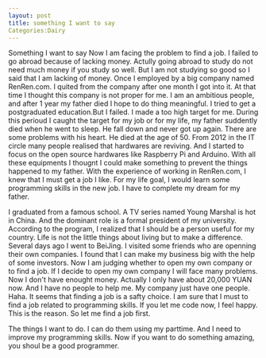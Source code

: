 ```yaml
---
layout: post
title: something I want to say
Categories:Dairy
---
```

Something I want to say
Now I am facing the problem to find a job. I failed to go abroad because of lacking money. Actully going abroad to study do not need much money if you study so well. But I am not studying so good so I said that I am lacking of money. Once I employed by a big company named RenRen.com. I quited from the company after one month I got into it. At that time I thought this company is not proper for me. I am an ambitious people, and after 1 year my father died I hope to do thing meaningful. I tried to get a postgraduated education.But I failed. I made a too high target for me. During this perioud I caught the target for my job or for my life, my father suddently died when he went to sleep. He fall down and never got up again. There are some problems with his heart. He died at the age of 50. From 2012 in the IT circle many people realised that hardwares are reviving. And I started to focus on the open source hardwares like Raspberry Pi and Arduino. With all these equipments I thougnt I could make something to prevent the things happened to my father. With the experience of working in RenRen.com, I knew that I must get a job I like. For my life goal, I would learn some programming skills in the new job. I have to complete my dream for my father.

I graduated from a famous school. A TV series named Young Marshal is hot in China. And the dominant role is a formal president of my university. According to the program, I realized that I should be a person useful for my country. Life is not the little things about living but to make a difference. Several days ago I went to BeiJing. I visited some friends who are openning their own companies. I found that I can make my business big with the help of some investors. Now I am judging whether to open my own company or to find a job. If I decide to open my own company I will face many problems. Now I don't have enought money. Actually I only have about 20,000 YUAN now. And I have no people to help me. My company just have one people. Haha. It seems that finding a job is a safty choice. I am sure that I must to find a job related to programming skills. If you let me code now, I feel happy. This is the reason. So let me find a job first.

The things I want to do. I can do them using my parttime. And I need to improve my programming skills. Now if you want to do something amazing, you shoul be a good programmer. 
